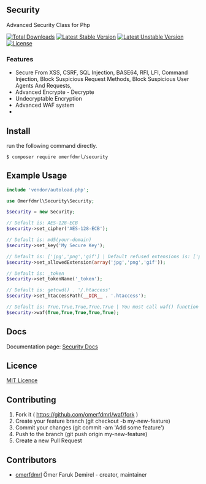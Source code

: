 ## Security

Advanced Security Class for Php

[![Total Downloads](https://poser.pugx.org/izniburak/router/d/total.svg)](https://packagist.org/packages/omerfdmrl/security)
[![Latest Stable Version](https://poser.pugx.org/izniburak/router/v/stable.svg)](https://packagist.org/packages/omerfdmrl/security)
[![Latest Unstable Version](https://poser.pugx.org/izniburak/router/v/unstable.svg)](https://packagist.org/packages/omerfdmrl/security)
[![License](https://poser.pugx.org/izniburak/router/license.svg)](https://packagist.org/packages/omerfdmrl/security)

### Features
- Secure From XSS, CSRF, SQL Injection, BASE64, RFI, LFI, Command Injection, Block Suspicious Request Methods, Block Suspicious User Agents And Requests, 
- Advanced Encrypte - Decrypte
- Undecryptable Encryption
- Advanced WAF system
- 

## Install

run the following command directly.

```
$ composer require omerfdmrl/security
```

## Example Usage
```php
include 'vendor/autoload.php';

use Omerfdmrl\Security\Security;

$security = new Security;

// Default is: AES-128-ECB
$security->set_cipher('AES-128-ECB');

// Default is: md5(your-domain)
$security->set_key('My Secure Key');

// Default is: ['jpg','png','gif'] | Default refused extensions is: ['php','bat','']
$security->set_allowedExtension(array('jpg','png','gif'));

// Default is: _token
$security->set_tokenName('_token');

// Default is: getcwd() . '/.htaccess'
$security->set_htaccessPath(__DIR__ . '.htaccess');

// Default is: True,True,True,True,True | You must call waf() function
$security->waf(True,True,True,True,True);
```


## Docs
Documentation page: [Security Docs][doc-url]


## Licence
[MIT Licence][mit-url]

## Contributing

1. Fork it ( https://github.com/omerfdmrl/waf/fork )
2. Create your feature branch (git checkout -b my-new-feature)
3. Commit your changes (git commit -am 'Add some feature')
4. Push to the branch (git push origin my-new-feature)
5. Create a new Pull Request

## Contributors

- [omerfdmrl](https://github.com/omerfdmrl) Ömer Faruk Demirel - creator, maintainer

[mit-url]: http://opensource.org/licenses/MIT
[doc-url]: https://github.com/omerfdmrl/waf/wiki

